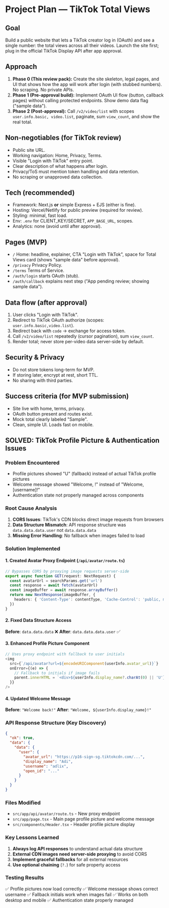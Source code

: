 # Project Plan — TikTok Total Views

## Goal
Build a public website that lets a TikTok creator log in (OAuth) and see a single number: the total views across all their videos. Launch the site first; plug in the official TikTok Display API after app approval.

## Approach
1) **Phase 0 (This review pack):** Create the site skeleton, legal pages, and UI that shows how the app will work after login (with stubbed numbers). No scraping. No private APIs.
2) **Phase 1 (Pre-approval build):** Implement OAuth UI flow (button, callback pages) without calling protected endpoints. Show demo data flag ("sample data").
3) **Phase 2 (Post-approval):** Call `/v2/video/list` with scopes `user.info.basic, video.list`, paginate, sum `view_count`, and show the real total.

## Non-negotiables (for TikTok review)
- Public site URL.
- Working navigation: Home, Privacy, Terms.
- Visible "Login with TikTok" entry point.
- Clear description of what happens after login.
- Privacy/ToS must mention token handling and data retention.
- No scraping or unapproved data collection.

## Tech (recommended)
- Framework: Next.js **or** simple Express + EJS (either is fine).
- Hosting: Vercel/Netlify for public preview (required for review).
- Styling: minimal, fast load.
- Env: `.env` for CLIENT_KEY/SECRET, `APP_BASE_URL`, scopes.
- Analytics: none (avoid until after approval).

## Pages (MVP)
- `/` Home: headline, explainer, CTA "Login with TikTok", space for Total Views card (shows "sample data" before approval).
- `/privacy` Privacy Policy.
- `/terms` Terms of Service.
- `/auth/login` starts OAuth (stub).
- `/auth/callback` explains next step ("App pending review; showing sample data").

## Data flow (after approval)
1. User clicks "Login with TikTok".
2. Redirect to TikTok OAuth authorize (scopes: `user.info.basic,video.list`).
3. Redirect back with `code` → exchange for access token.
4. Call `/v2/video/list` repeatedly (cursor pagination), sum `view_count`.
5. Render total; never store per-video data server-side by default.

## Security & Privacy
- Do not store tokens long-term for MVP.
- If storing later, encrypt at rest, short TTL.
- No sharing with third parties.

## Success criteria (for MVP submission)
- Site live with home, terms, privacy.
- OAuth button present and routes exist.
- Mock total clearly labeled "Sample".
- Clean, simple UI. Loads fast on mobile.

## SOLVED: TikTok Profile Picture & Authentication Issues

### Problem Encountered
- Profile pictures showed "U" (fallback) instead of actual TikTok profile pictures
- Welcome message showed "Welcome, !" instead of "Welcome, [username]!"
- Authentication state not properly managed across components

### Root Cause Analysis
1. **CORS Issues**: TikTok's CDN blocks direct image requests from browsers
2. **Data Structure Mismatch**: API response structure was `data.data.data.user` not `data.data.data`
3. **Missing Error Handling**: No fallback when images failed to load

### Solution Implemented

#### 1. Created Avatar Proxy Endpoint (`/api/avatar/route.ts`)
```typescript
// Bypasses CORS by proxying image requests server-side
export async function GET(request: NextRequest) {
  const avatarUrl = searchParams.get('url')
  const response = await fetch(avatarUrl)
  const imageBuffer = await response.arrayBuffer()
  return new NextResponse(imageBuffer, {
    headers: { 'Content-Type': contentType, 'Cache-Control': 'public, max-age=3600' }
  })
}
```

#### 2. Fixed Data Structure Access
**Before**: `data.data.data` ❌
**After**: `data.data.data.user` ✅

#### 3. Enhanced Profile Picture Component
```typescript
// Uses proxy endpoint with fallback to user initials
<img 
  src={`/api/avatar?url=${encodeURIComponent(userInfo.avatar_url)}`}
  onError={(e) => {
    // Fallback to initials if image fails
    parent.innerHTML = `<div>${userInfo.display_name?.charAt(0) || 'U'}</div>`;
  }}
/>
```

#### 4. Updated Welcome Message
**Before**: `"Welcome back!"`
**After**: `"Welcome, ${userInfo.display_name}!"`

### API Response Structure (Key Discovery)
```json
{
  "ok": true,
  "data": {
    "data": {
      "user": {
        "avatar_url": "https://p16-sign-sg.tiktokcdn.com/...",
        "display_name": "Adi",
        "username": "adlix",
        "open_id": "..."
      }
    }
  }
}
```

### Files Modified
- `src/app/api/avatar/route.ts` - New proxy endpoint
- `src/app/page.tsx` - Main page profile picture and welcome message
- `src/components/Header.tsx` - Header profile picture display

### Key Lessons Learned
1. **Always log API responses** to understand actual data structure
2. **External CDN images need server-side proxying** to avoid CORS
3. **Implement graceful fallbacks** for all external resources
4. **Use optional chaining** (`?.`) for safe property access

### Testing Results
✅ Profile pictures now load correctly
✅ Welcome message shows correct username
✅ Fallback initials work when images fail
✅ Works on both desktop and mobile
✅ Authentication state properly managed
